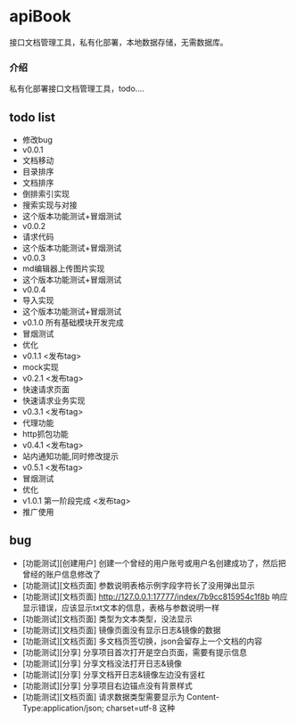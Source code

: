 # apiBook
接口文档管理工具，私有化部署，本地数据存储，无需数据库。

### 介绍
私有化部署接口文档管理工具，todo....

## todo list
- 修改bug
- v0.0.1
- 文档移动
- 目录排序
- 文档排序
- 倒排索引实现
- 搜索实现与对接
- 这个版本功能测试+冒烟测试
- v0.0.2
- 请求代码
- 这个版本功能测试+冒烟测试
- v0.0.3
- md编辑器上传图片实现
- 这个版本功能测试+冒烟测试
- v0.0.4
- 导入实现
- 这个版本功能测试+冒烟测试
- v0.1.0 所有基础模块开发完成
- 冒烟测试
- 优化
- v0.1.1 <发布tag>
- mock实现
- v0.2.1 <发布tag>
- 快速请求页面
- 快速请求业务实现
- v0.3.1 <发布tag>
- 代理功能
- http抓包功能
- v0.4.1 <发布tag>
- 站内通知功能,同时修改提示
- v0.5.1 <发布tag>
- 冒烟测试
- 优化
- v1.0.1 第一阶段完成 <发布tag>
- 推广使用


## bug
- [功能测试][创建用户] 创建一个曾经的用户账号或用户名创建成功了，然后把曾经的账户信息修改了
- [功能测试][文档页面] 参数说明表格示例字段字符长了没用弹出显示
- [功能测试][文档页面] http://127.0.0.1:17777/index/7b9cc815954c1f8b 响应显示错误，应该显示txt文本的信息，表格与参数说明一样
- [功能测试][文档页面] 类型为文本类型，没法显示
- [功能测试][文档页面] 镜像页面没有显示日志&镜像的数据
- [功能测试][文档页面] 多文档页签切换，json会留存上一个文档的内容
- [功能测试][分享] 分享项目首次打开是空白页面，需要有提示信息
- [功能测试][分享] 分享文档没法打开日志&镜像
- [功能测试][分享] 分享文档开日志&镜像左边没有竖杠
- [功能测试][分享] 分享项目右边锚点没有背景样式
- [功能测试][文档页面] 请求数据类型需要显示为 Content-Type:application/json; charset=utf-8 这种